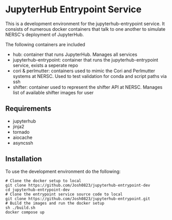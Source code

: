 # JupyterHub Entrypoint Service

This is a development environment for the jupyterhub-entrypoint service. It consists of numerous docker containers that talk to one another to simulate NERSC's deployment of JupyterHub.

The following containers are included
- hub: container that runs JupyterHub. Manages all services
- jupyterhub-entrypoint: container that runs the jupyterhub-entrypoint service, exists a seperate repo
- cori & perlmutter: containers used to mimic the Cori and Perlmutter systems at NERSC. Used to test validation for conda and script paths via ssh
- shifter: container used to represent the shifter API at NERSC. Manages list of available shifter images for user

## Requirements

- jupyterhub
- jinja2
- tornado
- aiocache
- asyncssh

## Installation
To use the development environment do the following:

    # Clone the docker setup to local
    git clone https://github.com/Josh0823/jupyterhub-entrypoint-dev
    cd jupyterhub-entrypoint-dev
    # Clone the entrypoint service source code to local
    git clone https://github.com/Josh0823/jupyterhub-entrypoint.git
    # Build the images and run the docker setup
    sh ./build.sh
    docker compose up
